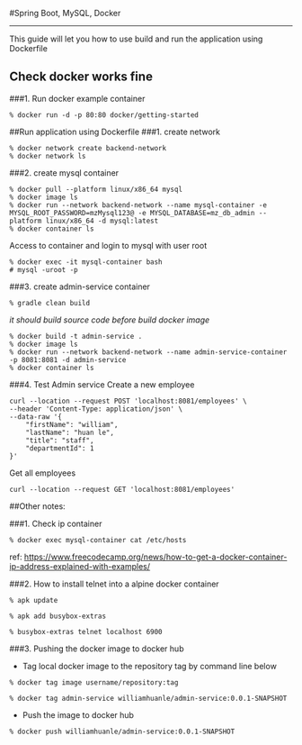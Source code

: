 #Spring Boot, MySQL, Docker
- --
This guide will let you how to use build and run the application using Dockerfile

## Check docker works fine
###1. Run docker example container
```
% docker run -d -p 80:80 docker/getting-started
```

##Run application using Dockerfile
###1. create network
```
% docker network create backend-network
% docker network ls
```

###2. create mysql container
```
% docker pull --platform linux/x86_64 mysql
% docker image ls
% docker run --network backend-network --name mysql-container -e MYSQL_ROOT_PASSWORD=mzMysql123@ -e MYSQL_DATABASE=mz_db_admin --platform linux/x86_64 -d mysql:latest
% docker container ls
```

Access to container and login to mysql with user root

```
% docker exec -it mysql-container bash
# mysql -uroot -p
```

###3. create admin-service container
```
% gradle clean build
```
_it should build source code before build docker image_
```
% docker build -t admin-service .
% docker image ls
% docker run --network backend-network --name admin-service-container -p 8081:8081 -d admin-service
% docker container ls
```

###4. Test Admin service
Create a new employee
```
curl --location --request POST 'localhost:8081/employees' \
--header 'Content-Type: application/json' \
--data-raw '{
    "firstName": "william",
    "lastName": "huan le",
    "title": "staff",
    "departmentId": 1
}'
```
Get all employees
```
curl --location --request GET 'localhost:8081/employees'
```

##Other notes:

###1. Check ip container

```
% docker exec mysql-container cat /etc/hosts
```
ref: https://www.freecodecamp.org/news/how-to-get-a-docker-container-ip-address-explained-with-examples/

###2. How to install telnet into a alpine docker container
```
% apk update

% apk add busybox-extras

% busybox-extras telnet localhost 6900
```

###3. Pushing the docker image to docker hub
- Tag local docker image to the repository tag by command line below
```
% docker tag image username/repository:tag
```
```
% docker tag admin-service williamhuanle/admin-service:0.0.1-SNAPSHOT
```
- Push the image to docker hub
```
% docker push williamhuanle/admin-service:0.0.1-SNAPSHOT 
```
